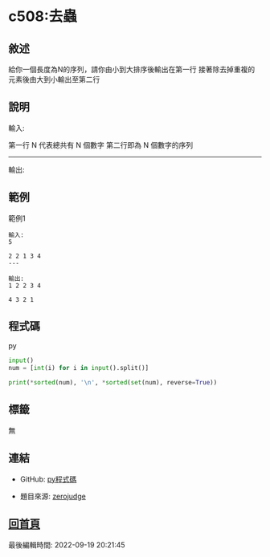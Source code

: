 # c508:去蟲

## 敘述

給你一個長度為N的序列，請你由小到大排序後輸出在第一行
接著除去掉重複的元素後由大到小輸出至第二行


## 說明

輸入:

第一行 N 代表總共有 N 個數字
第二行即為 N 個數字的序列

---

輸出:



## 範例
範例1

```
輸入:
5
2 2 1 3 4
---

輸出:
1 2 2 3 4
4 3 2 1
```

## 程式碼
py

```py
input()
num = [int(i) for i in input().split()]

print(*sorted(num), '\n', *sorted(set(num), reverse=True))
```

## 標籤

無

## 連結
- GitHub: [py程式碼](https://github.com/henryleecode23/solve_record/blob/main/zerojudge/c508/main.py)


- 題目來源: [zerojudge](https://zerojudge.tw/ShowProblem?problemid=c508)

## [回首頁](https://henryleecode23.github.io/solve_record/)


最後編輯時間: 2022-09-19 20:21:45